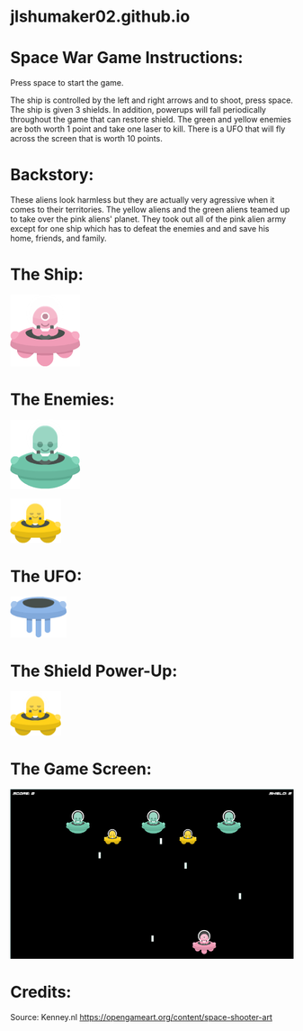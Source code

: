 # jlshumaker02.github.io


# Space War Game Instructions:

Press space to start the game.

The ship is controlled by the left and right arrows and to shoot, press space.
The ship is given 3 shields. In addition, powerups will fall periodically throughout
the game that can restore shield.
The green and yellow enemies are both worth 1 point and take one laser to kill.
There is a UFO that will fly across the screen that is worth 10 points.


# Backstory:
These aliens look harmless but they are actually very agressive when it comes to their 
territories. The yellow aliens and the green aliens teamed up to take over the pink aliens' 
planet. They took out all of the pink alien army except for one ship which has to defeat the 
enemies and and save his home, friends, and family.


# The Ship:
![Alt Text](https://raw.githubusercontent.com/jlshumaker02/alien-war/master/assets/images/shipPink_manned.png)


# The Enemies:
![Alt Text](https://raw.githubusercontent.com/jlshumaker02/alien-war/master/assets/images/shipGreen_manned.png)

![Alt Text](https://raw.githubusercontent.com/jlshumaker02/alien-war/master/assets/images/shipYellow_manned.png)


# The UFO:
![Alt Text](https://raw.githubusercontent.com/jlshumaker02/alien-war/master/assets/images/shipBlue.png)


# The Shield Power-Up:
![Alt Text](https://raw.githubusercontent.com/jlshumaker02/alien-war/master/assets/images/shipYellow_manned.png)


# The Game Screen:
![Alt Text](https://raw.githubusercontent.com/jlshumaker02/alien-war/master/Screenshot%20(5).png)


# Credits:
Source: Kenney.nl
https://opengameart.org/content/space-shooter-art
